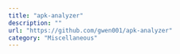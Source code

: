 ```yaml
---
title: "apk-analyzer"
description: ""
url: "https://github.com/gwen001/apk-analyzer"
category: "Miscellaneous"
---
```

